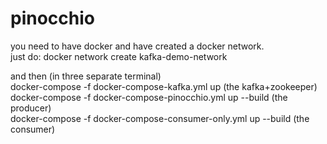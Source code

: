 # pinocchio
you need to have docker and have created a docker network. <br />
just do: docker network create kafka-demo-network <br />

and then (in three separate terminal) <br />
docker-compose -f docker-compose-kafka.yml up (the kafka+zookeeper) <br />
docker-compose -f docker-compose-pinocchio.yml up --build (the producer) <br />
docker-compose -f docker-compose-consumer-only.yml up --build (the consumer) <br />
